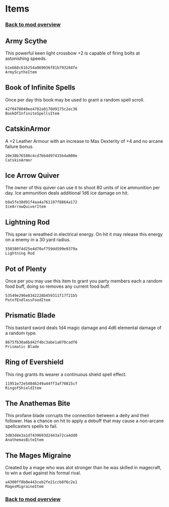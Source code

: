 # Items

### [Back to mod overview](./README.md)

## Army Scythe

This powerful keen light crossbow +2 is capable of firing bolts at astonishing speeds.

`b1e668c61b254a069036f81b793284fe`  
`ArmyScytheItem`  

## Book of Infinite Spells

Once per day this book may be used to grant a random spell scroll.

`42f0470040ee4782a0170d9175c2ec36`  
`BookOfInfiniteSpellsItem`  

## CatskinArmor

A +2 Leather Armour with an increase to Max Dexterity of +4 and no arcane failure bonus.

`20e38b76580c4cd7bb4d97415b4a800e`  
`CatskinArmor`  

## Ice Arrow Quiver

The owner of this quiver can use it to shoot 80 units of ice ammunition per day. Ice ammunition deals additional 1d6 ice damage on hit.

`b9a5fe38d91f4aa4a761107f8864a172`  
`IceArrowQuiverItem`  

## Lightning Rod

This spear is wreathed in electrical energy. On hit it may release this energy on a enemy in a 30 yard radius.

`550380f4d25e4d70af759dd599e9379a`  
`Lightning Rod`  

## Pot of Plenty

Once per you may use this item to grant you party members each a random food buff, doing so removes any current food buff.

`53549e296e8342228b459311f17f21b5`  
`PotofEndlessFoodItem`  

## Prismatic Blade

This bastard sword deals 1d4 magic damage and 4d6 elemental damage of a random type.

`8675fb30a6bd42f4bc3abe1a070cadf6`  
`Prismatic Blade`  

## Ring of Evershield

This ring grants its wearer a continuous shield spell effect.

`11951e72e54846249a44ff3af70815cf`  
`RingofShieldItem`  

## The Anathemas Bite

This profane blade corrupts the connection between a deity and their follower. Has a chance on hit to apply a debuff that may cause a non-arcane spellcasters spells to fail.

`3d03d4e3a1d7439693d2443a72ca4dd0`  
`AnathemasBiteItem`  

## The Mages Migraine

Created by a mage who was alot stronger than he was skilled in magecraft, to win a duel against his formal rival.

`a4300ff8b0e443ceb2fe21ccb8f6c2e1`  
`MagesMigraineItem`  


### [Back to mod overview](./README.md)
